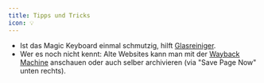 ```yaml
---
title: Tipps und Tricks
icon: 💡
---
```


- Ist das Magic Keyboard einmal schmutzig, hilft [Glasreiniger](https://simplyorganized.me/2018/01/easily-clean-white-mac-keyboard.html).
- Wer es noch nicht kennt: Alte Websites kann man mit der [Wayback Machine](https://web.archive.org) anschauen oder auch selber archivieren (via "Save Page Now" unten rechts).
